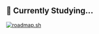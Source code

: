 ## 👋 Currently Studying...

[![roadmap.sh](https://roadmap.sh/card/tall/667c0189c19525099e853c61?variant=dark&roadmaps=cpp)](https://roadmap.sh)
<!--
**ghostintheshell-192/ghostintheshell-192** is a ✨ _special_ ✨ repository because its `README.md` (this file) appears on your GitHub profile.

Here are some ideas to get you started:

- 🔭 I’m currently working on my C++ skills
- 🌱 I’m currently learning ...
- 👯 I’m looking to collaborate on ...
- 🤔 I’m looking for help with ...
- 💬 Ask me about ...
- 📫 How to reach me: ...
- 😄 Pronouns: ...
- ⚡ Fun fact: ...
-->
